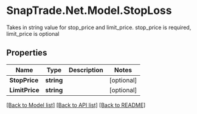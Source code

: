 # SnapTrade.Net.Model.StopLoss
Takes in string value for stop_price and limit_price. stop_price is required, limit_price is optional

## Properties

Name | Type | Description | Notes
------------ | ------------- | ------------- | -------------
**StopPrice** | **string** |  | [optional] 
**LimitPrice** | **string** |  | [optional] 

[[Back to Model list]](../README.md#documentation-for-models) [[Back to API list]](../README.md#documentation-for-api-endpoints) [[Back to README]](../README.md)

